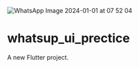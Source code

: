 ![WhatsApp Image 2024-01-01 at 07 52 04](https://github.com/Masumraj1/WhatsApp_Prectice/assets/141552007/57c3a9b4-ebbb-4c7d-ba97-9a7b308c64ed)

# whatsup_ui_prectice

A new Flutter project.


